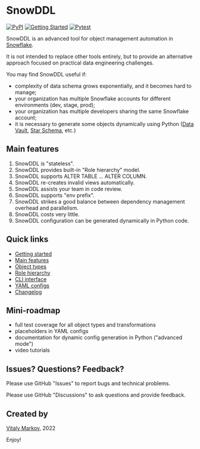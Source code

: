 # SnowDDL

[![PyPI](https://badge.fury.io/py/snowddl.svg)](https://badge.fury.io/py/snowddl)
[![Getting Started](https://github.com/littleK0i/SnowDDL/actions/workflows/getting_started.yml/badge.svg)](https://github.com/littleK0i/SnowDDL/actions/workflows/getting_started.yml)
[![Pytest](https://github.com/littleK0i/SnowDDL/actions/workflows/pytest.yml/badge.svg)](https://github.com/littleK0i/SnowDDL/actions/workflows/pytest.yml)

SnowDDL is an advanced tool for object management automation in [Snowflake](http://snowflake.com).

It is not intended to replace other tools entirely, but to provide an alternative approach focused on practical data engineering challenges.

You may find SnowDDL useful if:

- complexity of data schema grows exponentially, and it becomes hard to manage;
- your organization has multiple Snowflake accounts for different environments (dev, stage, prod);
- your organization has multiple developers sharing the same Snowflake account;
- it is necessary to generate some objects dynamically using Python ([Data Vault](https://en.wikipedia.org/wiki/Data_vault_modeling), [Star Schema](https://en.wikipedia.org/wiki/Star_schema), etc.)

## Main features

1. SnowDDL is "stateless".
2. SnowDDL provides built-in "Role hierarchy" model.
3. SnowDDL supports ALTER TABLE ... ALTER COLUMN.
4. SnowDDL re-creates invalid views automatically.
5. SnowDDL assists your team in code review.
6. SnowDDL supports "env prefix".
7. SnowDDL strikes a good balance between dependency management overhead and parallelism.
8. SnowDDL costs very little.
9. SnowDDL configuration can be generated dynamically in Python code.

## Quick links

- [Getting started](https://docs.snowddl.com/getting-started)
- [Main features](https://docs.snowddl.com/features)
- [Object types](https://docs.snowddl.com/object-types)
- [Role hierarchy](https://docs.snowddl.com/guides/role-hierarchy)
- [CLI interface](https://docs.snowddl.com/basic/cli)
- [YAML configs](https://docs.snowddl.com/basic/yaml-configs)
- [Changelog](/CHANGELOG.md)

## Mini-roadmap

- full test coverage for all object types and transformations
- placeholders in YAML configs
- documentation for dynamic config generation in Python ("advanced mode")
- video tutorials

## Issues? Questions? Feedback?

Please use GitHub "Issues" to report bugs and technical problems.

Please use GitHub "Discussions" to ask questions and provide feedback.

## Created by
[Vitaly Markov](https://www.linkedin.com/in/markov-vitaly/), 2022

Enjoy!
